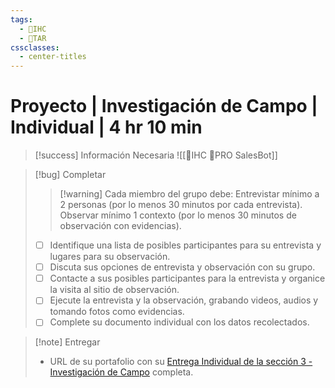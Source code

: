 ```yaml
---
tags:
  - 🎨IHC
  - 📝TAR
cssclasses:
  - center-titles
---
```


# Proyecto | Investigación de Campo | Individual | 4 hr 10 min

> [!success] Información Necesaria
> ![[🎨IHC 🚀PRO SalesBot]]

> [!bug] Completar
> > [!warning] Cada miembro del grupo debe: Entrevistar mínimo a 2 personas (por lo menos 30 minutos por cada entrevista). Observar mínimo 1 contexto (por lo menos 30 minutos de observación con evidencias).
> - [ ] Identifique una lista de posibles participantes para su entrevista y lugares para su observación.
> - [ ] Discuta sus opciones de entrevista y observación con su grupo.
> - [ ] Contacte a sus posibles participantes para la entrevista y organice la visita al sitio de observación.
> - [ ] Ejecute la entrevista y la observación, grabando videos, audios y tomando fotos como evidencias.
> - [ ] Complete su documento individual con los datos recolectados.


> [!note] Entregar
> - URL de su portafolio con su [Entrega Individual de la sección 3 - Investigación de Campo](https://docs.google.com/document/d/1WY_tnroAzA0SdrINvyPHbOImRQIjPFTZ/edit#heading=h.16clmo2pamew) completa.
